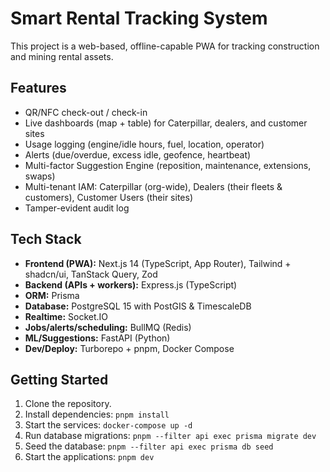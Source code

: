 # Smart Rental Tracking System

This project is a web-based, offline-capable PWA for tracking construction and mining rental assets.

## Features

- QR/NFC check-out / check-in
- Live dashboards (map + table) for Caterpillar, dealers, and customer sites
- Usage logging (engine/idle hours, fuel, location, operator)
- Alerts (due/overdue, excess idle, geofence, heartbeat)
- Multi-factor Suggestion Engine (reposition, maintenance, extensions, swaps)
- Multi-tenant IAM: Caterpillar (org-wide), Dealers (their fleets & customers), Customer Users (their sites)
- Tamper-evident audit log

## Tech Stack

- **Frontend (PWA):** Next.js 14 (TypeScript, App Router), Tailwind + shadcn/ui, TanStack Query, Zod
- **Backend (APIs + workers):** Express.js (TypeScript)
- **ORM:** Prisma
- **Database:** PostgreSQL 15 with PostGIS & TimescaleDB
- **Realtime:** Socket.IO
- **Jobs/alerts/scheduling:** BullMQ (Redis)
- **ML/Suggestions:** FastAPI (Python)
- **Dev/Deploy:** Turborepo + pnpm, Docker Compose

## Getting Started

1.  Clone the repository.
2.  Install dependencies: `pnpm install`
3.  Start the services: `docker-compose up -d`
4.  Run database migrations: `pnpm --filter api exec prisma migrate dev`
5.  Seed the database: `pnpm --filter api exec prisma db seed`
6.  Start the applications: `pnpm dev`
